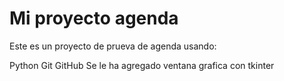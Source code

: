 # Mi proyecto agenda

Este es un proyecto de prueva de agenda usando:

Python
Git
GitHub
Se le ha agregado ventana grafica con tkinter
